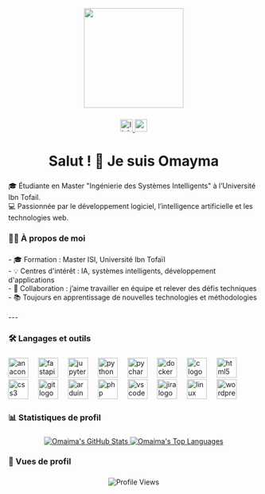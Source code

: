 <div align="center">
  <img height="200" src="https://media4.giphy.com/media/v1.Y2lkPTc5MGI3NjExazN4YWwzbHdneXEwODA3b2NrbHd5c2ZmOGNxdDZnbTI5ZGQxdmJuciZlcD12MV9pbnRlcm5hbF9naWZfYnlfaWQmY3Q9Zw/XE90Rm9DzCVfHb7zTe/giphy.gif"  />
</div>

###

<div align="center">
  <a href="https://www.linkedin.com/public-profile/settings?lipi=urn%3Ali%3Apage%3Ad_flagship3_profile_self_edit_contact-info%3BOfXKvO9wTsuvv7%2F6SVsAjw%3D%3D" target="_blank">
    <img src="https://img.shields.io/static/v1?message=LinkedIn&logo=linkedin&label=&color=0077B5&logoColor=white&labelColor=&style=for-the-badge" height="25" alt="linkedin logo"  />
  </a>
  <a href="omaima.harchich@gmail.com" target="_blank">
    <img src="https://img.shields.io/static/v1?message=Gmail&logo=gmail&label=&color=D14836&logoColor=white&labelColor=&style=for-the-badge" height="25" alt="gmail logo"  />
  </a>
</div>

###

<h1 align="center">Salut ! 👋 Je suis Omayma</h1>

###

<p align="left">🎓 Étudiante en Master "Ingénierie des Systèmes Intelligents" à l’Université Ibn Tofail. <br>💻 Passionnée par le développement logiciel, l’intelligence artificielle et les technologies web.</p>

###

<h3 align="left">👩‍💻 À propos de moi</h3>

###

<p align="left">- 🎓 Formation : Master ISI, Université Ibn Tofaïl  <br>- 💡 Centres d'intérêt : IA, systèmes intelligents, développement d'applications  <br>- 🤝 Collaboration : j’aime travailler en équipe et relever des défis techniques  <br>- 📚 Toujours en apprentissage de nouvelles technologies et méthodologies<br><br>---</p>

###

<h3 align="left">🛠 Langages et outils</h3>

###

<div align="left">
  <img src="https://cdn.jsdelivr.net/gh/devicons/devicon/icons/anaconda/anaconda-original.svg" height="40" alt="anaconda logo"  />
  <img width="12" />
  <img src="https://cdn.jsdelivr.net/gh/devicons/devicon/icons/fastapi/fastapi-original.svg" height="40" alt="fastapi logo"  />
  <img width="12" />
  <img src="https://cdn.jsdelivr.net/gh/devicons/devicon/icons/jupyter/jupyter-original.svg" height="40" alt="jupyter logo"  />
  <img width="12" />
  <img src="https://cdn.jsdelivr.net/gh/devicons/devicon/icons/python/python-original.svg" height="40" alt="python logo"  />
  <img width="12" />
  <img src="https://cdn.jsdelivr.net/gh/devicons/devicon/icons/pycharm/pycharm-original.svg" height="40" alt="pycharm logo"  />
  <img width="12" />
  <img src="https://cdn.jsdelivr.net/gh/devicons/devicon/icons/docker/docker-plain-wordmark.svg" height="40" alt="docker logo"  />
  <img width="12" />
  <img src="https://cdn.jsdelivr.net/gh/devicons/devicon/icons/c/c-original.svg" height="40" alt="c logo"  />
  <img width="12" />
  <img src="https://cdn.jsdelivr.net/gh/devicons/devicon/icons/html5/html5-original.svg" height="40" alt="html5 logo"  />
  <img width="12" />
  <img src="https://cdn.jsdelivr.net/gh/devicons/devicon/icons/css3/css3-original.svg" height="40" alt="css3 logo"  />
  <img width="12" />
  <img src="https://cdn.jsdelivr.net/gh/devicons/devicon/icons/git/git-original.svg" height="40" alt="git logo"  />
  <img width="12" />
  <img src="https://cdn.jsdelivr.net/gh/devicons/devicon/icons/arduino/arduino-original.svg" height="40" alt="arduino logo"  />
  <img width="12" />
  <img src="https://cdn.jsdelivr.net/gh/devicons/devicon/icons/php/php-original.svg" height="40" alt="php logo"  />
  <img width="12" />
  <img src="https://cdn.jsdelivr.net/gh/devicons/devicon/icons/vscode/vscode-original.svg" height="40" alt="vscode logo"  />
  <img width="12" />
  <img src="https://cdn.jsdelivr.net/gh/devicons/devicon/icons/jira/jira-original.svg" height="40" alt="jira logo"  />
  <img width="12" />
  <img src="https://cdn.jsdelivr.net/gh/devicons/devicon/icons/linux/linux-original.svg" height="40" alt="linux logo"  />
  <img width="12" />
  <img src="https://cdn.jsdelivr.net/gh/devicons/devicon/icons/wordpress/wordpress-original.svg" height="40" alt="wordpress logo"  />
</div>

###

<h3 align="left">📊 Statistiques de profil</h3>

###

<div align="center">
  <a href="https://github.com/Omayma77">
    <img src="https://github-readme-stats.vercel.app/api?username=Omayma77&show_icons=true&theme=radical&hide_title=true&hide=prs" alt="Omaima's GitHub Stats" />
  </a>
  <a href="https://github.com/Omayma77">
    <img src="https://github-readme-stats.vercel.app/api/top-langs/?username=Omayma77&theme=radical&layout=compact&langs_count=6" alt="Omaima's Top Languages" />
  </a>
</div>

###

<h3 align="left">👀 Vues de profil</h3>

###

<div align="center">
  <img src="https://komarev.com/ghpvc/?username=Omayma77&color=brightgreen&style=flat" alt="Profile Views" />
</div>
